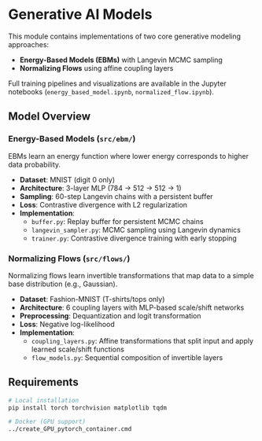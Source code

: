 # Generative AI Models

This module contains implementations of two core generative modeling approaches:

- **Energy-Based Models (EBMs)** with Langevin MCMC sampling
- **Normalizing Flows** using affine coupling layers

Full training pipelines and visualizations are available in the Jupyter notebooks (`energy_based_model.ipynb`, `normalized_flow.ipynb`).

## Model Overview

### Energy-Based Models (`src/ebm/`)

EBMs learn an energy function where lower energy corresponds to higher data probability.

- **Dataset**: MNIST (digit 0 only)
- **Architecture**: 3-layer MLP (784 → 512 → 512 → 1)
- **Sampling**: 60-step Langevin chains with a persistent buffer
- **Loss**: Contrastive divergence with L2 regularization
- **Implementation**:
    - `buffer.py`: Replay buffer for persistent MCMC chains
    - `langevin_sampler.py`: MCMC sampling using Langevin dynamics
    - `trainer.py`: Contrastive divergence training with early stopping

### Normalizing Flows (`src/flows/`)

Normalizing flows learn invertible transformations that map data to a simple base distribution (e.g., Gaussian).

- **Dataset**: Fashion-MNIST (T-shirts/tops only)
- **Architecture**: 6 coupling layers with MLP-based scale/shift networks
- **Preprocessing**: Dequantization and logit transformation
- **Loss**: Negative log-likelihood
- **Implementation**:
    - `coupling_layers.py`: Affine transformations that split input and apply learned scale/shift functions
    - `flow_models.py`: Sequential composition of invertible layers

## Requirements

```bash
# Local installation
pip install torch torchvision matplotlib tqdm

# Docker (GPU support)
../create_GPU_pytorch_container.cmd
```


 <!--
## References

1. Dinh, L., Krueger, D., & Bengio, Y. (2014). NICE: Non-linear independent components estimation. *arXiv preprint arXiv:1410.8516*.

2. Dinh, L., Sohl-Dickstein, J., & Bengio, S. (2016). Density estimation using real NVP. *arXiv preprint arXiv:1605.08803*.

3. Du, Y., & Mordatch, I. (2019). Implicit generation and modeling with energy based models. *Advances in Neural Information Processing Systems*, 32.

4. Welling, M., & Teh, Y. W. (2011). Bayesian learning via stochastic gradient Langevin dynamics. *Proceedings of the 28th International Conference on Machine Learning*.

->>
